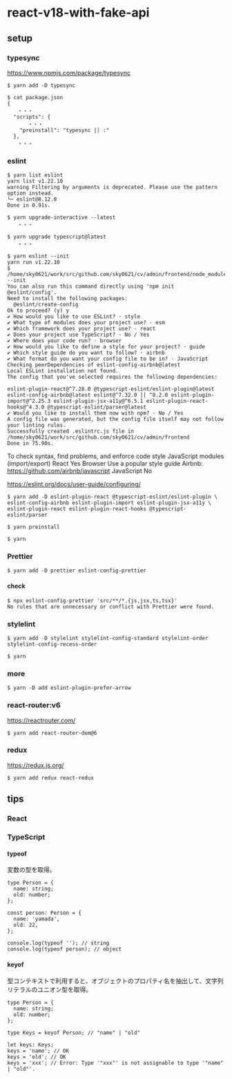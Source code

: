 # react-v18-with-fake-api

## setup

### typesync

https://www.npmjs.com/package/typesync

```
$ yarn add -D typesync
```

```
$ cat package.json
{
　　・・・
  "scripts": {
　　　　・・・
    "preinstall": "typesync || :"
  },
　　・・・
```

### eslint

```
$ yarn list eslint
yarn list v1.22.10
warning Filtering by arguments is deprecated. Please use the pattern option instead.
└─ eslint@8.12.0
Done in 0.91s.
```

```
$ yarn upgrade-interactive --latest
　　・・・

$ yarn upgrade typescript@latest
　　・・・
```

```
$ yarn eslint --init
yarn run v1.22.10
$ /home/sky0621/work/src/github.com/sky0621/cv/admin/frontend/node_modules/.bin/eslint --init
You can also run this command directly using 'npm init @eslint/config'.
Need to install the following packages:
  @eslint/create-config
Ok to proceed? (y) y
✔ How would you like to use ESLint? · style
✔ What type of modules does your project use? · esm
✔ Which framework does your project use? · react
✔ Does your project use TypeScript? · No / Yes
✔ Where does your code run? · browser
✔ How would you like to define a style for your project? · guide
✔ Which style guide do you want to follow? · airbnb
✔ What format do you want your config file to be in? · JavaScript
Checking peerDependencies of eslint-config-airbnb@latest
Local ESLint installation not found.
The config that you've selected requires the following dependencies:

eslint-plugin-react@^7.28.0 @typescript-eslint/eslint-plugin@latest eslint-config-airbnb@latest eslint@^7.32.0 || ^8.2.0 eslint-plugin-import@^2.25.3 eslint-plugin-jsx-a11y@^6.5.1 eslint-plugin-react-hooks@^4.3.0 @typescript-eslint/parser@latest
✔ Would you like to install them now with npm? · No / Yes
A config file was generated, but the config file itself may not follow your linting rules.
Successfully created .eslintrc.js file in /home/sky0621/work/src/github.com/sky0621/cv/admin/frontend
Done in 75.90s.
```

To check syntax, find problems, and enforce code style
JavaScript modules (import/export)
React
Yes
Browser
Use a popular style guide
Airbnb: https://github.com/airbnb/javascript
JavaScript
No

https://eslint.org/docs/user-guide/configuring/

```
$ yarn add -D eslint-plugin-react @typescript-eslint/eslint-plugin \
eslint-config-airbnb eslint-plugin-import eslint-plugin-jsx-a11y \
eslint-plugin-react eslint-plugin-react-hooks @typescript-eslint/parser
```

```
$ yarn preinstall

$ yarn
```

### Prettier

```
$ yarn add -D prettier eslint-config-prettier
```

#### check

```
$ npx eslint-config-prettier 'src/**/*.{js,jsx,ts,tsx}'
No rules that are unnecessary or conflict with Prettier were found.
```

### stylelint

```
$ yarn add -D stylelint stylelint-config-standard stylelint-order stylelint-config-recess-order

$ yarn 
```

### more

```
$ yarn -D add eslint-plugin-prefer-arrow
```

### react-router:v6

https://reactrouter.com/

```
$ yarn add react-router-dom@6
```

### redux

https://redux.js.org/

```
$ yarn add redux react-redux
```

## tips

### React

### TypeScript

#### typeof

変数の型を取得。

```
type Person = {
  name: string;
  old: number;
};

const person: Person = {
  name: 'yamada',
  old: 22,
};

console.log(typeof ''); // string
console.log(typeof person); // object
```

#### keyof

型コンテキストで利用すると、オブジェクトのプロパティ名を抽出して、文字列リテラルのユニオン型を取得。

```
type Person = {
  name: string;
  old: number;
};

type Keys = keyof Person; // "name" | "old"

let keys: Keys;
keys = 'name'; // OK
keys = 'old'; // OK
keys = 'xxx'; // Error: Type '"xxx"' is not assignable to type '"name" | "old"'.
```
